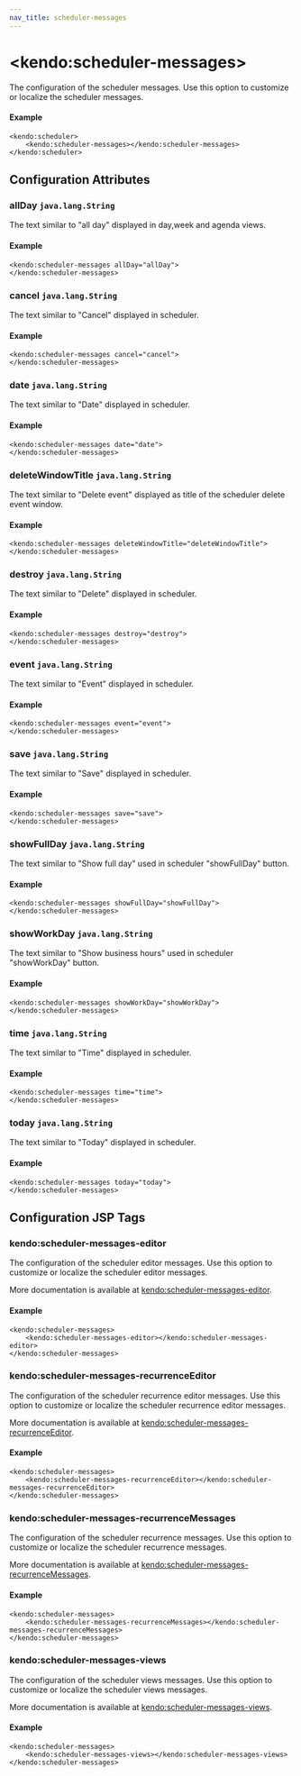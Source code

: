 ```yaml
---
nav_title: scheduler-messages
---
```


# \<kendo:scheduler-messages\>

The configuration of the scheduler messages. Use this option to customize or localize the scheduler messages.

#### Example
    <kendo:scheduler>
        <kendo:scheduler-messages></kendo:scheduler-messages>
    </kendo:scheduler>

## Configuration Attributes

### allDay `java.lang.String`

The text similar to "all day" displayed in day,week and agenda views.

#### Example
    <kendo:scheduler-messages allDay="allDay">
    </kendo:scheduler-messages>

### cancel `java.lang.String`

The text similar to "Cancel" displayed in scheduler.

#### Example
    <kendo:scheduler-messages cancel="cancel">
    </kendo:scheduler-messages>

### date `java.lang.String`

The text similar to "Date" displayed in scheduler.

#### Example
    <kendo:scheduler-messages date="date">
    </kendo:scheduler-messages>

### deleteWindowTitle `java.lang.String`

The text similar to "Delete event" displayed as title of the scheduler delete event window.

#### Example
    <kendo:scheduler-messages deleteWindowTitle="deleteWindowTitle">
    </kendo:scheduler-messages>

### destroy `java.lang.String`

The text similar to "Delete" displayed in scheduler.

#### Example
    <kendo:scheduler-messages destroy="destroy">
    </kendo:scheduler-messages>

### event `java.lang.String`

The text similar to "Event" displayed in scheduler.

#### Example
    <kendo:scheduler-messages event="event">
    </kendo:scheduler-messages>

### save `java.lang.String`

The text similar to "Save" displayed in scheduler.

#### Example
    <kendo:scheduler-messages save="save">
    </kendo:scheduler-messages>

### showFullDay `java.lang.String`

The text similar to "Show full day" used in scheduler "showFullDay" button.

#### Example
    <kendo:scheduler-messages showFullDay="showFullDay">
    </kendo:scheduler-messages>

### showWorkDay `java.lang.String`

The text similar to "Show business hours" used in scheduler "showWorkDay" button.

#### Example
    <kendo:scheduler-messages showWorkDay="showWorkDay">
    </kendo:scheduler-messages>

### time `java.lang.String`

The text similar to "Time" displayed in scheduler.

#### Example
    <kendo:scheduler-messages time="time">
    </kendo:scheduler-messages>

### today `java.lang.String`

The text similar to "Today" displayed in scheduler.

#### Example
    <kendo:scheduler-messages today="today">
    </kendo:scheduler-messages>


##  Configuration JSP Tags

### kendo:scheduler-messages-editor

The configuration of the scheduler editor messages. Use this option to customize or localize the scheduler editor messages.

More documentation is available at [kendo:scheduler-messages-editor](/api/wrappers/jsp/scheduler/messages-editor).

#### Example

    <kendo:scheduler-messages>
        <kendo:scheduler-messages-editor></kendo:scheduler-messages-editor>
    </kendo:scheduler-messages>

### kendo:scheduler-messages-recurrenceEditor

The configuration of the scheduler recurrence editor messages. Use this option to customize or localize the scheduler recurrence editor messages.

More documentation is available at [kendo:scheduler-messages-recurrenceEditor](/api/wrappers/jsp/scheduler/messages-recurrenceeditor).

#### Example

    <kendo:scheduler-messages>
        <kendo:scheduler-messages-recurrenceEditor></kendo:scheduler-messages-recurrenceEditor>
    </kendo:scheduler-messages>

### kendo:scheduler-messages-recurrenceMessages

The configuration of the scheduler recurrence messages. Use this option to customize or localize the scheduler recurrence messages.

More documentation is available at [kendo:scheduler-messages-recurrenceMessages](/api/wrappers/jsp/scheduler/messages-recurrencemessages).

#### Example

    <kendo:scheduler-messages>
        <kendo:scheduler-messages-recurrenceMessages></kendo:scheduler-messages-recurrenceMessages>
    </kendo:scheduler-messages>

### kendo:scheduler-messages-views

The configuration of the scheduler views messages. Use this option to customize or localize the scheduler views messages.

More documentation is available at [kendo:scheduler-messages-views](/api/wrappers/jsp/scheduler/messages-views).

#### Example

    <kendo:scheduler-messages>
        <kendo:scheduler-messages-views></kendo:scheduler-messages-views>
    </kendo:scheduler-messages>

